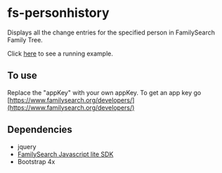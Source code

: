 # fs-personhistory
Displays all the change entries for the specified person in FamilySearch Family Tree.

Click [here](https://misbach.github.io/fs-personhistory/) to see a running example.

## To use
Replace the "appKey" with your own appKey. To get an app key go [https://www.familysearch.org/developers/](https://www.familysearch.org/developers/)

## Dependencies
- jquery
- [FamilySearch Javascript lite SDK](https://github.com/FamilySearch/fs-js-lite)
- Bootstrap 4x
